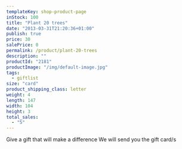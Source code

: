 ```yaml
---
templateKey: shop-product-page
inStock: 100
title: "Plant 20 trees"
date: "2013-03-31T21:20:36+01:00"
publish: true
price: 30
salePrice: 0
permalink: /product/plant-20-trees
description: ""
productId: "2181"
productImage: "/img/default-image.jpg"
tags:
  - giftlist
size: "card"
product_shipping_class: letter
weight: 4
length: 147
width: 104
height: 3
total_sales:
  - "5"
---
```


Give a gift that will make a difference We will send you the gift card/s
